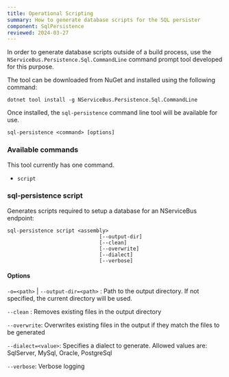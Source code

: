 ```yaml
---
title: Operational Scripting
summary: How to generate database scripts for the SQL persister
component: SqlPersistence
reviewed: 2024-03-27
---
```


In order to generate database scripts outside of a build process, use the `NServiceBus.Persistence.Sql.CommandLine` command prompt tool developed for this purpose.

The tool can be downloaded from NuGet and installed using the following command:

```
dotnet tool install -g NServiceBus.Persistence.Sql.CommandLine
```

Once installed, the `sql-persistence` command line tool will be available for use.

`sql-persistence <command> [options]`

### Available commands
This tool currently has one command.
- `script`

### sql-persistence script

Generates scripts required to setup a database for an NServiceBus endpoint:

```
sql-persistence script <assembly>
                              [--output-dir]
                              [--clean]
                              [--overwrite]
                              [--dialect]
                              [--verbose]
```

#### Options
 
`-o=<path>` | `--output-dir=<path>` : Path to the output directory. If not specified, the current directory will be used.

`--clean` : Removes existing files in the output directory

`--overwrite`: Overwrites existing files in the output if they match the files to be generated

`--dialect=<value>`: Specifies a dialect to generate. Allowed values are: SqlServer, MySql, Oracle, PostgreSql

`--verbose`: Verbose logging
